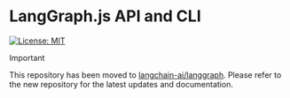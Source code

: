 # LangGraph.js API and CLI

[![License: MIT](https://img.shields.io/badge/License-MIT-yellow.svg)](https://opensource.org/licenses/MIT)

> [!IMPORTANT]  
> This repository has been moved to [langchain-ai/langgraph](https://github.com/langchain-ai/langgraph). Please refer to the new repository for the latest updates and documentation.

